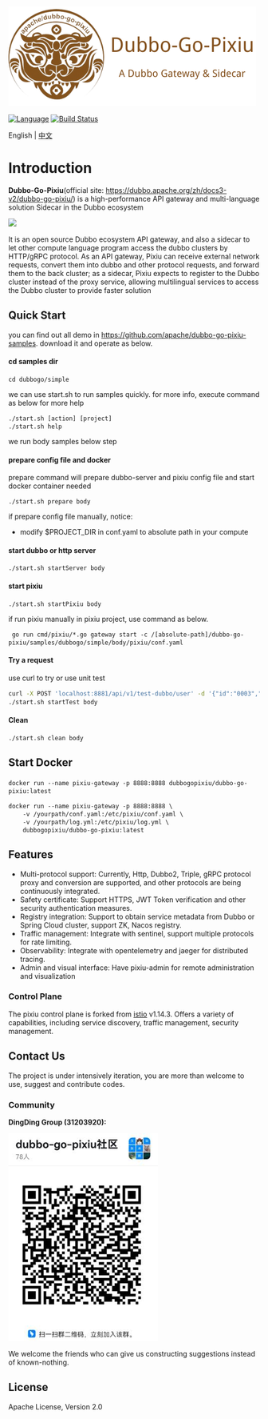 [![Pixiu Logo](docs/images/pixiu-logo-v4.png)](http://alexstocks.github.io/html/dubbogo.html)


[![Language](https://img.shields.io/badge/Language-Go-blue.svg)](https://golang.org/)
[![Build Status](https://travis-ci.org/dubbogo/dubbo-go-pixiu.svg?branch=master)](https://travis-ci.org/dubbogo/dubbo-go-pixiu)

English | [中文](./README_CN.md)

# Introduction

**Dubbo-Go-Pixiu**(official site: https://dubbo.apache.org/zh/docs3-v2/dubbo-go-pixiu/) is a high-performance API gateway and multi-language solution Sidecar in the Dubbo ecosystem


![](https://dubbo-go-pixiu.github.io/img/pixiu-dubbo-ecosystem.png)

It is an open source Dubbo ecosystem API gateway, and also a sidecar to let other compute language program access the dubbo clusters by HTTP/gRPC protocol. As an API gateway, Pixiu can receive external network requests, convert them into dubbo and other protocol requests, and forward them to the back cluster; as a sidecar, Pixiu expects to register to the Dubbo cluster instead of the proxy service, allowing multilingual services to access the Dubbo cluster to provide faster solution


## Quick Start

you can find out all demo in https://github.com/apache/dubbo-go-pixiu-samples.
download it and operate as below.

#### cd samples dir

```
cd dubbogo/simple
```

we can use start.sh to run samples quickly. for more info, execute command as below for more help

```
./start.sh [action] [project]
./start.sh help
```

we run body samples below step

#### prepare config file and docker 

prepare command will prepare dubbo-server and pixiu config file and start docker container needed

```
./start.sh prepare body
```

if prepare config file manually, notice:
- modify $PROJECT_DIR in conf.yaml to absolute path in your compute 

#### start dubbo or http server

```
./start.sh startServer body
```

#### start pixiu 

```
./start.sh startPixiu body
```

if run pixiu manually in pixiu project, use command as below.

```
 go run cmd/pixiu/*.go gateway start -c /[absolute-path]/dubbo-go-pixiu/samples/dubbogo/simple/body/pixiu/conf.yaml
```


#### Try a request

use curl to try or use unit test

```bash
curl -X POST 'localhost:8881/api/v1/test-dubbo/user' -d '{"id":"0003","code":3,"name":"dubbogo","age":99}' --header 'Content-Type: application/json' 
./start.sh startTest body
```

#### Clean

```
./start.sh clean body
```

## Start Docker

#### 
```shell
docker run --name pixiu-gateway -p 8888:8888 dubbogopixiu/dubbo-go-pixiu:latest

```
```
docker run --name pixiu-gateway -p 8888:8888 \
    -v /yourpath/conf.yaml:/etc/pixiu/conf.yaml \
    -v /yourpath/log.yml:/etc/pixiu/log.yml \
    dubbogopixiu/dubbo-go-pixiu:latest
```

## Features

- Multi-protocol support: Currently, Http, Dubbo2, Triple, gRPC protocol proxy and conversion are supported, and other protocols are being continuously integrated.
- Safety certificate: Support HTTPS, JWT Token verification and other security authentication measures.
- Registry integration: Support to obtain service metadata from Dubbo or Spring Cloud cluster, support ZK, Nacos registry.
- Traffic management: Integrate with sentinel, support multiple protocols for rate limiting.
- Observability: Integrate with opentelemetry and jaeger for distributed tracing.
- Admin and visual interface: Have pixiu-admin for remote administration and visualization

### Control Plane

The pixiu control plane is forked from [istio](https://github.com/istio/istio) v1.14.3. Offers a variety of capabilities, including service discovery, traffic management, security management.

## Contact Us

The project is under intensively iteration, you are more than welcome to use, suggest and contribute codes. 

### Community
 
**DingDing Group (31203920):**

[![flowchart](./docs/images/group-pixiu-dingding.jpg)](docs/images/group-pixiu-dingding.jpg)

We welcome the friends who can give us constructing suggestions instead of known-nothing.

## License

Apache License, Version 2.0
